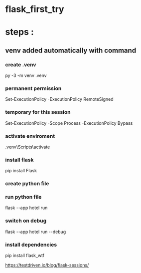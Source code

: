 # flask_first_try

# steps : 

## venv added automatically with command 

### create .venv
py -3 -m venv .venv
### permanent permission
Set-ExecutionPolicy -ExecutionPolicy RemoteSigned
### temporary for this session
Set-ExecutionPolicy -Scope Process -ExecutionPolicy Bypass
### activate enviroment
.venv\Scripts\activate

### install flask
pip install Flask

### create python file
### run python file
flask --app hotel run

### switch on debug
flask --app hotel run --debug

### install dependencies
pip install flask_wtf

https://testdriven.io/blog/flask-sessions/